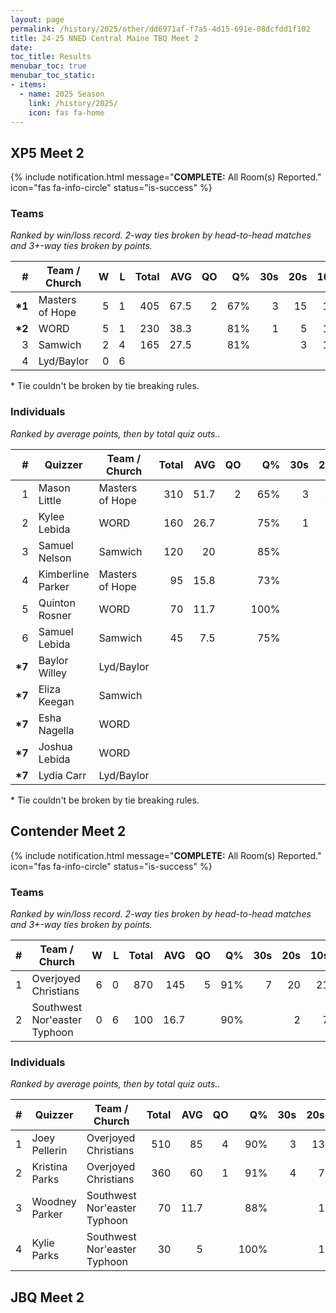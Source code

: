 ```yaml
---
layout: page
permalink: /history/2025/other/dd6971af-f7a5-4d15-691e-08dcfdd1f102
title: 24-25 NNED Central Maine TBQ Meet 2
date: 
toc_title: Results
menubar_toc: true
menubar_toc_static:
- items:
  - name: 2025 Season
    link: /history/2025/
    icon: fas fa-home
---
```



## XP5 Meet 2

{% include notification.html
   message="<b>COMPLETE:</b> All Room(s) Reported."
   icon="fas fa-info-circle"
   status="is-success" %}


### Teams

*Ranked by win/loss record. 2-way ties broken by head-to-head matches and 3+-way ties broken by points.*

| # | Team / Church | W | L | Total | AVG | QO | Q% | 30s | 20s | 10s |
|--:|---|--:|--:|--:|--:|--:|--:|--:|--:|--:|
| **\*1** | Masters of Hope | 5 | 1 | 405 | 67.5 | 2 | 67% | 3 | 15 | 13 |
| **\*2** | WORD | 5 | 1 | 230 | 38.3 |  | 81% | 1 | 5 | 15 |
| 3 | Samwich | 2 | 4 | 165 | 27.5 |  | 81% |  | 3 | 14 |
| 4 | Lyd/Baylor | 0 | 6 |  |  |  |  |  |  |  |

\* Tie couldn't be broken by tie breaking rules.

### Individuals

*Ranked by average points, then by total quiz outs..*

| # | Quizzer | Team / Church | Total | AVG | QO | Q% | 30s | 20s | 10s |
|--:|---|---|--:|--:|--:|--:|--:|--:|--:|
| 1 | Mason Little | Masters of Hope | 310 | 51.7 | 2 | 65% | 3 | 14 | 3 |
| 2 | Kylee Lebida | WORD | 160 | 26.7 |  | 75% | 1 | 4 | 10 |
| 3 | Samuel Nelson | Samwich | 120 | 20 |  | 85% |  | 3 | 8 |
| 4 | Kimberline Parker | Masters of Hope | 95 | 15.8 |  | 73% |  | 1 | 10 |
| 5 | Quinton Rosner | WORD | 70 | 11.7 |  | 100% |  | 1 | 5 |
| 6 | Samuel Lebida | Samwich | 45 | 7.5 |  | 75% |  |  | 6 |
| **\*7** | Baylor Willey | Lyd/Baylor |  |  |  |  |  |  |  |
| **\*7** | Eliza Keegan | Samwich |  |  |  |  |  |  |  |
| **\*7** | Esha Nagella | WORD |  |  |  |  |  |  |  |
| **\*7** | Joshua Lebida | WORD |  |  |  |  |  |  |  |
| **\*7** | Lydia Carr | Lyd/Baylor |  |  |  |  |  |  |  |

\* Tie couldn't be broken by tie breaking rules.

## Contender Meet 2

{% include notification.html
   message="<b>COMPLETE:</b> All Room(s) Reported."
   icon="fas fa-info-circle"
   status="is-success" %}


### Teams

*Ranked by win/loss record. 2-way ties broken by head-to-head matches and 3+-way ties broken by points.*

| # | Team / Church | W | L | Total | AVG | QO | Q% | 30s | 20s | 10s |
|--:|---|--:|--:|--:|--:|--:|--:|--:|--:|--:|
| 1 | Overjoyed Christians | 6 | 0 | 870 | 145 | 5 | 91% | 7 | 20 | 21 |
| 2 | Southwest Nor'easter Typhoon | 0 | 6 | 100 | 16.7 |  | 90% |  | 2 | 7 |

### Individuals

*Ranked by average points, then by total quiz outs..*

| # | Quizzer | Team / Church | Total | AVG | QO | Q% | 30s | 20s | 10s |
|--:|---|---|--:|--:|--:|--:|--:|--:|--:|
| 1 | Joey Pellerin | Overjoyed Christians | 510 | 85 | 4 | 90% | 3 | 13 | 11 |
| 2 | Kristina Parks | Overjoyed Christians | 360 | 60 | 1 | 91% | 4 | 7 | 10 |
| 3 | Woodney Parker | Southwest Nor'easter Typhoon | 70 | 11.7 |  | 88% |  | 1 | 6 |
| 4 | Kylie Parks | Southwest Nor'easter Typhoon | 30 | 5 |  | 100% |  | 1 | 1 |

## JBQ Meet 2

